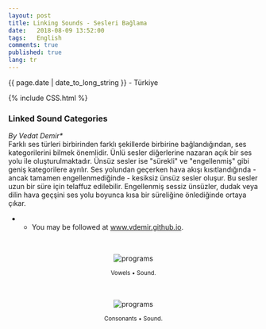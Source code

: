 ```yaml
---
layout: post
title: Linking Sounds - Sesleri Bağlama
date:   2018-08-09 13:52:00
tags:   English
comments: true
published: true
lang: tr
---
```



<p class="meta">{{ page.date | date_to_long_string }} - Türkiye</p>

{% include CSS.html %}

### Linked Sound Categories

_By Vedat Demir*_
<br>
<i class="fas fa-paragraph fa-2x"></i> Farklı ses türleri birbirinden farklı şekillerde birbirine bağlandığından, ses kategorilerini bilmek önemlidir. Ünlü sesler diğerlerine nazaran açık bir ses yolu ile oluşturulmaktadır. Ünsüz sesler ise "sürekli" ve "engellenmiş" gibi geniş kategorilere ayrılır. Ses yolundan geçerken hava akışı kısıtlandığında - ancak tamamen engellenmediğinde - kesiksiz ünsüz sesler oluşur. Bu sesler uzun bir süre için telaffuz edilebilir. Engellenmiş sessiz ünsüzler, dudak veya dilin hava geçşini ses yolu boyunca  kısa bir süreliğine önlediğinde ortaya çıkar.


* * You may be followed at www.vdemir.github.io.

<br>



<div class="resize" style="margin: 15px; text-align: center;">
  <img src="{{ site.baseurl }}/images/vowels.gif" alt="programs" class="resize"  />
  <p><small>Vowels &bull; Sound.</small></p>
</div>
<br>
<div class="resize" style="margin: 15px; text-align: center;">
  <img src="{{ site.baseurl }}/images/continuous-consonants.gif" alt="programs" class="resize"  />
  <p><small>Consonants &bull; Sound.</small></p>
</div>

<style>
img.resize {
  max-width:100%;
  max-height:100%;
}
</style>
